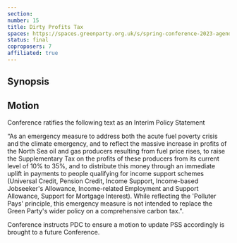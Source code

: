 ```yaml
---
section:
number: 15
title: Dirty Profits Tax
spaces: https://spaces.greenparty.org.uk/s/spring-conference-2023-agenda-forum/?contentId=119396
status: final
coproposers: 7
affiliated: true
---
```

## Synopsis

## Motion
Conference ratifies the following text as an Interim Policy Statement

“As an emergency measure to address both the acute fuel poverty crisis and the climate emergency, and to reflect the massive increase in profits of the North Sea oil and gas producers resulting from fuel price rises, to raise the Supplementary Tax on the profits of these producers from its current level of 10% to 35%, and to distribute this money through an immediate uplift in payments to people qualifying for income support schemes (Universal Credit, Pension Credit, Income Support, Income-based Jobseeker's Allowance, Income-related Employment and Support Allowance, Support for Mortgage Interest). While reflecting the 'Polluter Pays' principle, this emergency measure is not intended to replace the Green Party's wider policy on a comprehensive carbon tax.".

Conference instructs PDC to ensure a motion to update PSS accordingly is brought to a future Conference.
